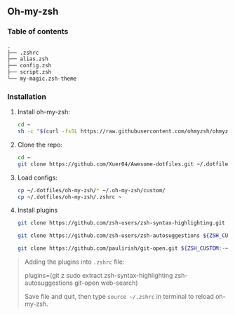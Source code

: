 ## Oh-my-zsh

### Table of contents

```sh
.
├── .zshrc
├── alias.zsh
├── config.zsh
├── script.zsh
└── my-magic.zsh-theme
```

### Installation

1. Install oh-my-zsh:
    ```sh
    cd ~
    sh -c "$(curl -fsSL https://raw.githubusercontent.com/ohmyzsh/ohmyzsh/master/tools/install.sh)"
    ```

2. Clone the repo:
    ```sh
    cd ~
    git clone https://github.com/Xuer04/Awesome-dotfiles.git ~/.dotfiles
    ```

3. Load configs:
    ```sh
    cp ~/.dotfiles/oh-my-zsh/* ~/.oh-my-zsh/custom/
    cp ~/.dotfiles/oh-my-zsh/.zshrc ~
    ```

4. Install plugins
    ```sh
    git clone https://github.com/zsh-users/zsh-syntax-highlighting.git ${ZSH_CUSTOM:-~/.oh-my-zsh/custom}/plugins/zsh-syntax-highlighting

    git clone https://github.com/zsh-users/zsh-autosuggestions ${ZSH_CUSTOM:-~/.oh-my-zsh/custom}/plugins/zsh-autosuggestions

    git clone https://github.com/paulirish/git-open.git ${ZSH_CUSTOM:-~/.oh-my-zsh/custom}/plugins/git-open
    ```

> Adding the plugins into `.zshrc` file:
>
> plugins=(git z sudo extract zsh-syntax-highlighting zsh-autosuggestions git-open web-search)
>
> Save file and quit, then type `source ~/.zshrc` in terminal to reload oh-my-zsh.
